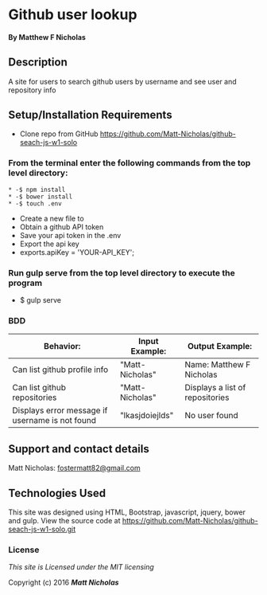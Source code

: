 # Github user lookup

#### By **Matthew F Nicholas**

## Description
A site for users to search github users by username and see user and repository info

## Setup/Installation Requirements

* Clone repo from GitHub https://github.com/Matt-Nicholas/github-seach-js-w1-solo

### From the terminal enter the following commands from the top level directory:
    * -$ npm install
    * -$ bower install
    * -$ touch .env

   * Create a new file to
   * Obtain a github API token
   * Save your api token in the .env
   * Export the api key
  * exports.apiKey = 'YOUR-API_KEY';

### Run gulp serve from the top level directory to execute the program
* $ gulp serve

### BDD
| Behavior:                                          | Input Example:                             | Output Example:                            |
|----------------------------------------------------|--------------------------------------------|--------------------------------------------|
| Can list github profile info                       | "Matt-Nicholas"                            |  Name: Matthew F Nicholas                  |
| Can list github repositories                       | "Matt-Nicholas"                            |  Displays a list of repositories           |
| Displays error message if username is not found    | "lkasjdoiejlds"                            |  No user found                             |


## Support and contact details
Matt Nicholas: fostermatt82@gmail.com

## Technologies Used
  This site was designed using HTML, Bootstrap, javascript, jquery, bower and gulp. View the source code at https://github.com/Matt-Nicholas/github-seach-js-w1-solo.git


### License
*This site is Licensed under the MIT licensing*

Copyright (c) 2016 **_Matt Nicholas_**

